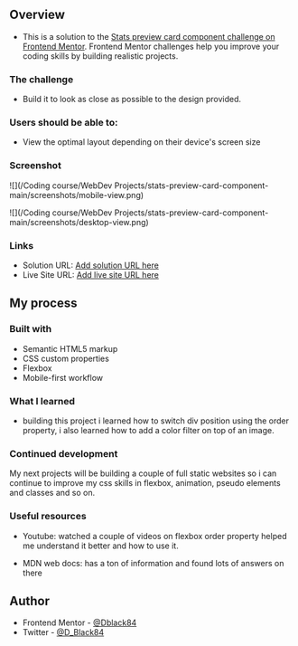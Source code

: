 ## Overview

- This is a solution to the [Stats preview card component challenge on Frontend Mentor](https://www.frontendmentor.io/challenges/stats-preview-card-component-8JqbgoU62). Frontend Mentor challenges help you improve your coding skills by building realistic projects. 


### The challenge

- Build it to look as close as possible to the design provided.

### Users should be able to:

- View the optimal layout depending on their device's screen size

### Screenshot

![](/Coding course/WebDev Projects/stats-preview-card-component-main/screenshots/mobile-view.png)

![](/Coding course/WebDev Projects/stats-preview-card-component-main/screenshots/desktop-view.png)


### Links

- Solution URL: [Add solution URL here](https://your-solution-url.com)
- Live Site URL: [Add live site URL here](https://your-live-site-url.com)

## My process

### Built with
- Semantic HTML5 markup
- CSS custom properties
- Flexbox
- Mobile-first workflow

### What I learned
- building this project i learned how to switch div position using the order property, i also 
learned how to add a color filter on top of an image. 


### Continued development

My next projects will be building a couple of full static websites so i can continue to improve my css skills in flexbox, animation, pseudo elements and classes and so on.


### Useful resources

- Youtube: watched a couple of videos on flexbox order property helped me understand it better 
and how to use it. 

- MDN web docs: has a ton of information and found lots of answers on there 


## Author

- Frontend Mentor - [@Dblack84](https://www.frontendmentor.io/profile/Dblack84)
- Twitter - [@D_Black84](https://www.twitter.com/D_Black84)



